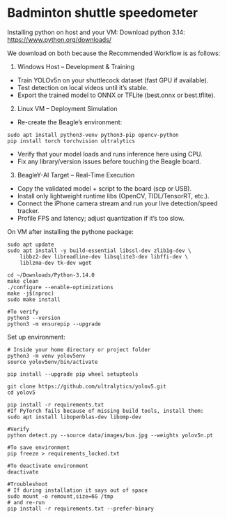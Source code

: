 # Badminton shuttle speedometer

Installing python on host and your VM:
Download python 3.14: https://www.python.org/downloads/ 

We download on both because the Recommended Workflow is as follows:
1. Windows Host – Development & Training
- Train YOLOv5n on your shuttlecock dataset (fast GPU if available).
- Test detection on local videos until it’s stable.
- Export the trained model to ONNX or TFLite (best.onnx or best.tflite).

2. Linux VM – Deployment Simulation
- Re-create the Beagle’s environment:
```
sudo apt install python3-venv python3-pip opencv-python
pip install torch torchvision ultralytics
```
- Verify that your model loads and runs inference here using CPU.
- Fix any library/version issues before touching the Beagle board.

3. BeagleY-AI Target – Real-Time Execution
- Copy the validated model + script to the board (scp or USB).
- Install only lightweight runtime libs (OpenCV, TIDL/TensorRT, etc.).
- Connect the iPhone camera stream and run your live detection/speed tracker.
- Profile FPS and latency; adjust quantization if it’s too slow.
  
On VM after installing the pythone package: 
```
sudo apt update
sudo apt install -y build-essential libssl-dev zlib1g-dev \
    libbz2-dev libreadline-dev libsqlite3-dev libffi-dev \
    liblzma-dev tk-dev wget

cd ~/Downloads/Python-3.14.0
make clean
./configure --enable-optimizations
make -j$(nproc)
sudo make install

#To verify
python3 --version 
python3 -m ensurepip --upgrade
```
Set up environment:
```
# Inside your home directory or project folder
python3 -m venv yolov5env
source yolov5env/bin/activate

pip install --upgrade pip wheel setuptools

git clone https://github.com/ultralytics/yolov5.git
cd yolov5

pip install -r requirements.txt
#If PyTorch fails because of missing build tools, install them:
sudo apt install libopenblas-dev libomp-dev

#Verify
python detect.py --source data/images/bus.jpg --weights yolov5n.pt

#To save environment
pip freeze > requirements_locked.txt

#To deactivate environment
deactivate

#Troubleshoot
# If during installation it says out of space
sudo mount -o remount,size=6G /tmp
# and re-run 
pip install -r requirements.txt --prefer-binary
```

